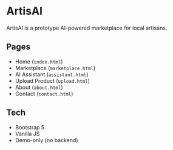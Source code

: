 # ArtisAI

ArtisAI is a prototype AI-powered marketplace for local artisans.

## Pages
- Home (`index.html`)
- Marketplace (`marketplace.html`)
- AI Assistant (`assistant.html`)
- Upload Product (`upload.html`)
- About (`about.html`)
- Contact (`contact.html`)

## Tech
- Bootstrap 5
- Vanilla JS
- Demo-only (no backend)